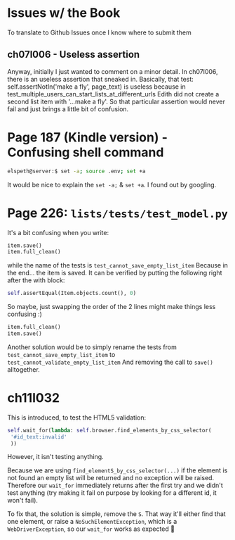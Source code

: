 # Issues w/ the Book
To translate to Github Issues once I know where to submit them

## ch07l006 - Useless assertion
Anyway, initially I just wanted to comment on a minor detail. In ch07l006, there is an useless assertion that sneaked in. 
Basically, that test: self.assertNotIn('make a fly', page_text) is useless because in test_multiple_users_can_start_lists_at_different_urls Edith did not create a second list item with '...make a fly'. So that particular assertion would never fail and just brings a little bit of confusion.

# Page 187 (Kindle version) - Confusing shell command
```bash
elspeth@server:$ set -a; source .env; set +a
```
It would be nice to explain the `set -a;` & `set +a`. I found out by googling.

# Page 226: `lists/tests/test_model.py`
It's a bit confusing when you write:
```python
item.save()
item.full_clean()
```
while the name of the tests is `test_cannot_save_empty_list_item`
Because in the end... the item is saved. It can be verified by putting the following right after the with block:
```python
self.assertEqual(Item.objects.count(), 0)
```

So maybe, just swapping the order of the 2 lines might make things less confusing :)

```python
item.full_clean()
item.save()
```

Another solution would be to simply rename the tests from `test_cannot_save_empty_list_item` to `test_cannot_validate_empty_list_item`
And removing the call to `save()` alltogether.


# ch11l032
This is introduced, to test the HTML5 validation:

```python
self.wait_for(lambda: self.browser.find_elements_by_css_selector(
 '#id_text:invalid'
 ))
```

However, it isn't testing anything. 

Because we are using `find_elementS_by_css_selector(...)` if the element is not found an empty list will be returned and no exception will be raised. Therefore our `wait_for` immediately returns after the first try and we didn't test anything (try making it fail on purpose by looking for a different id, it won't fail).

To fix that, the solution is simple, remove the `S`. That way it'll either find that one element, or raise a `NoSuchElementException`, which is a `WebDriverException`, so our `wait_for` works as expected 🙂
